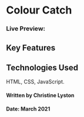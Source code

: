 # Colour Catch


### Live Preview: 

## Key Features

## Technologies Used
HTML, CSS, JavaScript.

#### Written by Christine Lyston
#### Date: March 2021